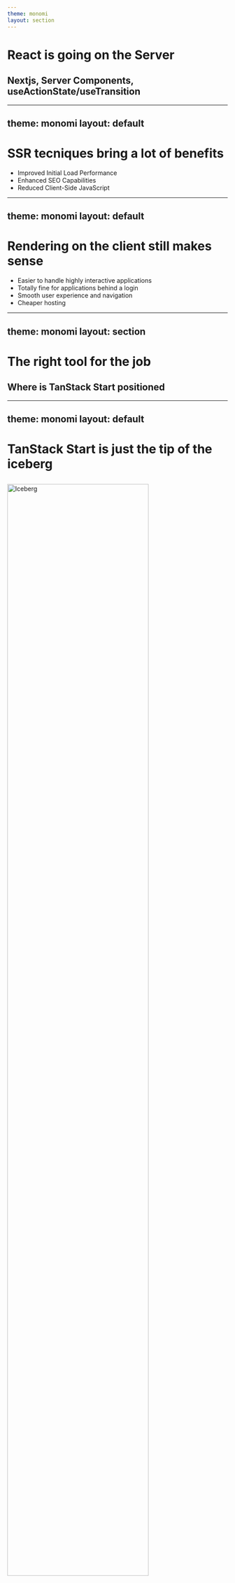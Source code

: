 ```yaml
---
theme: monomi
layout: section
---
```


# React is going on the Server

## Nextjs, Server Components, useActionState/useTransition

---
theme: monomi
layout: default
---

# SSR tecniques bring a lot of benefits

- Improved Initial Load Performance
- Enhanced SEO Capabilities
- Reduced Client-Side JavaScript

---
theme: monomi
layout: default
---

# Rendering on the client still makes sense

- Easier to handle highly interactive applications
- Totally fine for applications behind a login
- Smooth user experience and navigation
- Cheaper hosting

---
theme: monomi
layout: section
---

# The right tool for the job

## Where is TanStack Start positioned

---
theme: monomi
layout: default
---

# TanStack Start is just the tip of the iceberg

<img src=".demo/assets/iceberg.png" alt="Iceberg" style="margin: auto; margin-top: 10px; height: 80%"/>

---
theme: monomi
layout: default
---

# TanStack Start is just the tip of the iceberg

<img src=".demo/assets/iceberg-flip.png" alt="Iceberg Flipped" style="margin: auto; margin-top: 10px; height: 80%;"/>

---
theme: monomi
layout: section
---

# What makes it special?

---
theme: monomi
layout: default
---

# Technology-Agnostic by Default

- Tanstack Philosphy (all libraries): Typescript Core + Framework adapters
    - Start supports React and Solid (Angular soon™)
- Hosting is simple and works everywhere
    - No vendor lock-in

---
theme: monomi
layout: default
---

# Client-Side First Philosophy

- SSR on first page load and only when you really want it
    - No `"use server"`/`"use client"` directives
- One of the best client-side routers to date
- Focus on highly interactive applications
- Well integrated with client-side caching (TanStack Query)

---
theme: monomi
layout: default
---

# Superior Developer Experience

- Extreme Typesafety without writing any types
- Minimal boilerplate
    - Little to no configuration
    - A Vite plugin autogenerates the boring parts
- Easier to migrate & learn (client-first, no unnecessary constraints)

---
theme: monomi
layout: default
---

# Feature Rich

Router + Start have all the features you need from a full stack routing library, for example:

**Router** 
- Search params as first class citizens
- Full layout control (shared, nested)
- Lifecycle hooks (auth guards, redirects, etc.)
- Global Context (Dependency Injection)
- Data loading, Prefetching & Caching
- Lazy loading, suspense & code splitting

**Start**
- Server Side Rendering
- Streaming
- Server functionalities